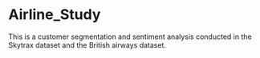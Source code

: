 # Airline_Study

This is a customer segmentation and sentiment analysis conducted in the Skytrax dataset and the British airways dataset. 
